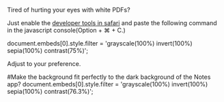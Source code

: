 Tired of hurting your eyes with white PDFs?

Just enable the [developer tools in safari](https://support.apple.com/en-az/guide/safari/sfri20948/mac) and paste the following command in the javascript console(Option + ⌘ + C.)

document.embeds[0].style.filter = 'grayscale(100%) invert(100%) sepia(100%) contrast(75%)';

Adjust to your preference.


#Make the background fit perfectly to the dark background of the Notes app?
document.embeds[0].style.filter = 'grayscale(100%) invert(100%) sepia(100%) contrast(76.3%)';

